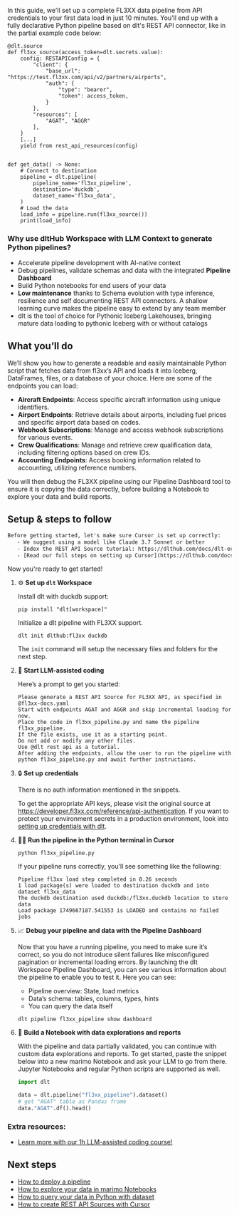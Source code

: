 In this guide, we'll set up a complete FL3XX data pipeline from API credentials to your first data load in just 10 minutes. You'll end up with a fully declarative Python pipeline based on dlt's REST API connector, like in the partial example code below:

```python-outcome
@dlt.source
def fl3xx_source(access_token=dlt.secrets.value):
    config: RESTAPIConfig = {
        "client": {
            "base_url": "https://test.fl3xx.com/api/v2/partners/airports",
            "auth": {
                "type": "bearer",
                "token": access_token,
            }
        },
        "resources": [
            "AGAT", "AGGR"
        ],
    }
    [...]
    yield from rest_api_resources(config)


def get_data() -> None:
    # Connect to destination
    pipeline = dlt.pipeline(
        pipeline_name='fl3xx_pipeline',
        destination='duckdb',
        dataset_name='fl3xx_data', 
    )
    # Load the data
    load_info = pipeline.run(fl3xx_source())
    print(load_info) 
```

### Why use dltHub Workspace with LLM Context to generate Python pipelines?

- Accelerate pipeline development with AI-native context
- Debug pipelines, validate schemas and data with the integrated **Pipeline Dashboard**
- Build Python notebooks for end users of your data
- **Low maintenance** thanks to Schema evolution with type inference, resilience and self documenting REST API connectors. A shallow learning curve makes the pipeline easy to extend by any team member
- dlt is the tool of choice for Pythonic Iceberg Lakehouses, bringing mature data loading to pythonic Iceberg with or without catalogs

## What you’ll do

We’ll show you how to generate a readable and easily maintainable Python script that fetches data from fl3xx’s API and loads it into Iceberg, DataFrames, files, or a database of your choice. Here are some of the endpoints you can load:

- **Aircraft Endpoints**: Access specific aircraft information using unique identifiers.
- **Airport Endpoints**: Retrieve details about airports, including fuel prices and specific airport data based on codes.
- **Webhook Subscriptions**: Manage and access webhook subscriptions for various events.
- **Crew Qualifications**: Manage and retrieve crew qualification data, including filtering options based on crew IDs.
- **Accounting Endpoints**: Access booking information related to accounting, utilizing reference numbers.

You will then debug the FL3XX pipeline using our Pipeline Dashboard tool to ensure it is copying the data correctly, before building a Notebook to explore your data and build reports.

## Setup & steps to follow

```default
Before getting started, let's make sure Cursor is set up correctly:
   - We suggest using a model like Claude 3.7 Sonnet or better
   - Index the REST API Source tutorial: https://dlthub.com/docs/dlt-ecosystem/verified-sources/rest_api/ and add it to context as **@dlt rest api**
   - [Read our full steps on setting up Cursor](https://dlthub.com/docs/dlt-ecosystem/llm-tooling/cursor-restapi#23-configuring-cursor-with-documentation)
```

Now you're ready to get started!

1. ⚙️ **Set up `dlt` Workspace**
    
    Install dlt with duckdb support:
    ```shell
    pip install "dlt[workspace]"
    ```

    Initialize a dlt pipeline with FL3XX support.
    ```shell
    dlt init dlthub:fl3xx duckdb
    ```

    The `init` command will setup the necessary files and folders for the next step.
    
2. 🤠 **Start LLM-assisted coding**
    
    Here’s a prompt to get you started:
    
    ```prompt
    Please generate a REST API Source for FL3XX API, as specified in @fl3xx-docs.yaml 
    Start with endpoints AGAT and AGGR and skip incremental loading for now. 
    Place the code in fl3xx_pipeline.py and name the pipeline fl3xx_pipeline. 
    If the file exists, use it as a starting point. 
    Do not add or modify any other files. 
    Use @dlt rest api as a tutorial. 
    After adding the endpoints, allow the user to run the pipeline with python fl3xx_pipeline.py and await further instructions.
    ```

    
3. 🔒 **Set up credentials** 
    
    There is no auth information mentioned in the snippets.
    
    To get the appropriate API keys, please visit the original source at https://developer.fl3xx.com/reference/api-authentication.
    If you want to protect your environment secrets in a production environment, look into [setting up credentials with dlt](https://dlthub.com/docs/walkthroughs/add_credentials).
    
4. 🏃‍♀️ **Run the pipeline in the Python terminal in Cursor**
    
    ```shell
    python fl3xx_pipeline.py
    ```
    
    If your pipeline runs correctly, you’ll see something like the following:
    
    ```shell
    Pipeline fl3xx load step completed in 0.26 seconds
    1 load package(s) were loaded to destination duckdb and into dataset fl3xx_data
    The duckdb destination used duckdb:/fl3xx.duckdb location to store data
    Load package 1749667187.541553 is LOADED and contains no failed jobs
    ```
    
5. 📈 **Debug your pipeline and data with the Pipeline Dashboard**

    Now that you have a running pipeline, you need to make sure it’s correct, so you do not introduce silent failures like misconfigured pagination or incremental loading errors. By launching the dlt Workspace Pipeline Dashboard, you can see various information about the pipeline to enable you to test it. Here you can see:
    - Pipeline overview: State, load metrics
    - Data’s schema: tables, columns, types, hints
    - You can query the data itself
    
    ```shell
    dlt pipeline fl3xx_pipeline show dashboard
    ```
    
6. 🐍 **Build a Notebook with data explorations and reports**

    With the pipeline and data partially validated, you can continue with custom data explorations and reports. To get started, paste the snippet below into a new marimo Notebook and ask your LLM to go from there. Jupyter Notebooks and regular Python scripts are supported as well.

    
    ```python
    import dlt

   data = dlt.pipeline("fl3xx_pipeline").dataset()
   # get "AGAT" table as Pandas frame
   data."AGAT".df().head()
    ```

### Extra resources:

- [Learn more with our 1h LLM-assisted coding course!](https://www.youtube.com/watch?v=GGid70rnJuM)

## Next steps

- [How to deploy a pipeline](https://dlthub.com/docs/walkthroughs/deploy-a-pipeline)
- [How to explore your data in marimo Notebooks](https://dlthub.com/docs/general-usage/dataset-access/marimo)
- [How to query your data in Python with dataset](https://dlthub.com/docs/general-usage/dataset-access/dataset)
- [How to create REST API Sources with Cursor](https://dlthub.com/docs/dlt-ecosystem/llm-tooling/cursor-restapi)
